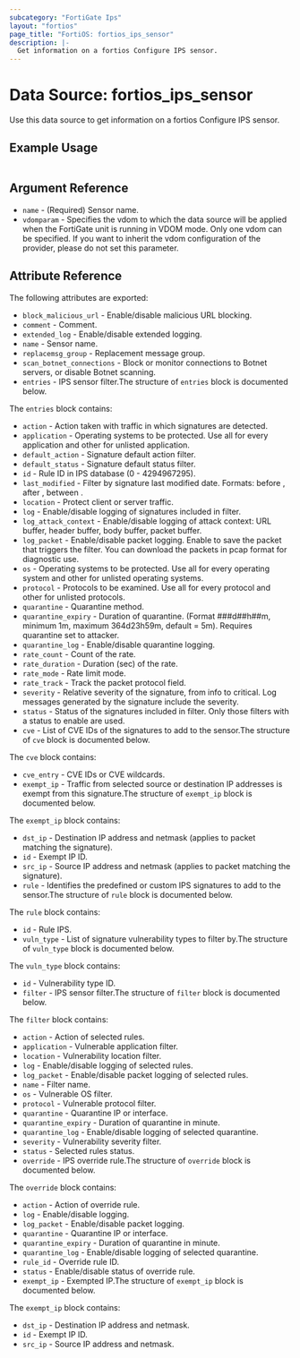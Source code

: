 ```yaml
---
subcategory: "FortiGate Ips"
layout: "fortios"
page_title: "FortiOS: fortios_ips_sensor"
description: |-
  Get information on a fortios Configure IPS sensor.
---
```


# Data Source: fortios_ips_sensor
Use this data source to get information on a fortios Configure IPS sensor.


## Example Usage

```hcl

```

## Argument Reference

* `name` - (Required) Sensor name.
* `vdomparam` - Specifies the vdom to which the data source will be applied when the FortiGate unit is running in VDOM mode. Only one vdom can be specified. If you want to inherit the vdom configuration of the provider, please do not set this parameter.

## Attribute Reference

The following attributes are exported:

* `block_malicious_url` - Enable/disable malicious URL blocking.
* `comment` - Comment.
* `extended_log` - Enable/disable extended logging.
* `name` - Sensor name.
* `replacemsg_group` - Replacement message group.
* `scan_botnet_connections` - Block or monitor connections to Botnet servers, or disable Botnet scanning.
* `entries` - IPS sensor filter.The structure of `entries` block is documented below.

The `entries` block contains:

* `action` - Action taken with traffic in which signatures are detected.
* `application` - Operating systems to be protected. Use all for every application and other for unlisted application.
* `default_action` - Signature default action filter.
* `default_status` - Signature default status filter.
* `id` - Rule ID in IPS database (0 - 4294967295).
* `last_modified` - Filter by signature last modified date. Formats: before <date>, after <date>, between <start-date> <end-date>.
* `location` - Protect client or server traffic.
* `log` - Enable/disable logging of signatures included in filter.
* `log_attack_context` - Enable/disable logging of attack context: URL buffer, header buffer, body buffer, packet buffer.
* `log_packet` - Enable/disable packet logging. Enable to save the packet that triggers the filter. You can download the packets in pcap format for diagnostic use.
* `os` - Operating systems to be protected. Use all for every operating system and other for unlisted operating systems.
* `protocol` - Protocols to be examined. Use all for every protocol and other for unlisted protocols.
* `quarantine` - Quarantine method.
* `quarantine_expiry` - Duration of quarantine. (Format ###d##h##m, minimum 1m, maximum 364d23h59m, default = 5m). Requires quarantine set to attacker.
* `quarantine_log` - Enable/disable quarantine logging.
* `rate_count` - Count of the rate.
* `rate_duration` - Duration (sec) of the rate.
* `rate_mode` - Rate limit mode.
* `rate_track` - Track the packet protocol field.
* `severity` - Relative severity of the signature, from info to critical. Log messages generated by the signature include the severity.
* `status` - Status of the signatures included in filter. Only those filters with a status to enable are used.
* `cve` - List of CVE IDs of the signatures to add to the sensor.The structure of `cve` block is documented below.

The `cve` block contains:

* `cve_entry` - CVE IDs or CVE wildcards.
* `exempt_ip` - Traffic from selected source or destination IP addresses is exempt from this signature.The structure of `exempt_ip` block is documented below.

The `exempt_ip` block contains:

* `dst_ip` - Destination IP address and netmask (applies to packet matching the signature).
* `id` - Exempt IP ID.
* `src_ip` - Source IP address and netmask (applies to packet matching the signature).
* `rule` - Identifies the predefined or custom IPS signatures to add to the sensor.The structure of `rule` block is documented below.

The `rule` block contains:

* `id` - Rule IPS.
* `vuln_type` - List of signature vulnerability types to filter by.The structure of `vuln_type` block is documented below.

The `vuln_type` block contains:

* `id` - Vulnerability type ID.
* `filter` - IPS sensor filter.The structure of `filter` block is documented below.

The `filter` block contains:

* `action` - Action of selected rules.
* `application` - Vulnerable application filter.
* `location` - Vulnerability location filter.
* `log` - Enable/disable logging of selected rules.
* `log_packet` - Enable/disable packet logging of selected rules.
* `name` - Filter name.
* `os` - Vulnerable OS filter.
* `protocol` - Vulnerable protocol filter.
* `quarantine` - Quarantine IP or interface.
* `quarantine_expiry` - Duration of quarantine in minute.
* `quarantine_log` - Enable/disable logging of selected quarantine.
* `severity` - Vulnerability severity filter.
* `status` - Selected rules status.
* `override` - IPS override rule.The structure of `override` block is documented below.

The `override` block contains:

* `action` - Action of override rule.
* `log` - Enable/disable logging.
* `log_packet` - Enable/disable packet logging.
* `quarantine` - Quarantine IP or interface.
* `quarantine_expiry` - Duration of quarantine in minute.
* `quarantine_log` - Enable/disable logging of selected quarantine.
* `rule_id` - Override rule ID.
* `status` - Enable/disable status of override rule.
* `exempt_ip` - Exempted IP.The structure of `exempt_ip` block is documented below.

The `exempt_ip` block contains:

* `dst_ip` - Destination IP address and netmask.
* `id` - Exempt IP ID.
* `src_ip` - Source IP address and netmask.
